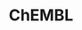 ---
layout: default
bigquery: https://console.cloud.google.com/bigquery?p=patents-public-data&d=ebi_chembl&page=dataset
citation: '"The ChEMBL database in 2017." Anna Gaulton, Anne Hersey, Michał Nowotka,
  A Patrícia Bento, Jon Chambers, David Mendez, Prudence Mutowo, Francis Atkinson,
  Louisa J Bellis, Elena Cibrián-Uhalte, Mark Davies, Nathan Dedman, Anneli Karlsson,
  María Paula Magariños, John P Overington, George Papadatos, Ines Smit, Andrew R
  Leach Nucleic acids Research (2017) 45 (Database Issue), D945-D954'
contributors: European Bioinformatics Institute
cost: None
description: ChEMBL Data is a manually curated database of small molecules used in
  drug discovery, including information about existing patented drugs.
documentation: 'schema: https://www.ebi.ac.uk/chembl/db_schema


  '
last_edit: 04/09/2022, 11:34:40
location: https://console.cloud.google.com/marketplace/product/google_patents_public_datasets/chembl
maintained_by: EMBL-EBI, an outstation of European Molecular Biology Laboratory
related_publications: '

  ChEMBL: towards direct deposition of bioassay data.


  Mendez D, Gaulton A, Bento AP, Chambers J, De Veij M, Félix E, Magariños MP, Mosquera
  JF, Mutowo P, Nowotka M, Gordillo-Marañón M, Hunter F, Junco L, Mugumbate G, Rodriguez-Lopez
  M, Atkinson F, Bosc N, Radoux CJ, Segura-Cabrera A, Hersey A, Leach AR.


  — Nucleic Acids Res. 2019; 47(D1):D930-D940. doi: 10.1093/nar/gky1075

  '
schema_fields:
- patent_id
- name
- topical
- acd_logp
- ddd_admr
- frac_code
- doi
- homologue
- go_id
- indref_id
- inorganic_flag
- alert_id
- level5
- class_level
- db_source
- record_id
- parent_type
- tid_fixed
- text_value
- active_ingredient
- cidx
- ingredient
- oral
- bao_format
- year
- comp_go_id
- cpd_str_alert_id
- downgraded
- relationship
- site_residues
- ref_type
- mesh_id
- rtb
- acd_logd
- chembl_id
- cell_id
- l3
- active_molregno
- cell_description
- first_page
- component_synonym
- level3_description
- activity_count
- selectivity_comment
- log_id
- standard_text_value
- parameter_value
- mol_irac_id
- withdrawn_class
- action_type
- formulation_id
- units
- molecule_type
- cx_most_apka
- l6
- target_type
- usan_year
- standard_inchi
- applicant_full_name
- status
- standard_inchi_key
- mechanism_of_action
- relation
- usan_substem
- data_validity_comment
- enzyme_tid
- ddd_id
- prediction_method
- result_flag
- version
- upper_value
- mutation
- assay_cell_type
- source_domain_id
- end_position
- co_stem_id
- mechanism_comment
- volume
- level3
- cx_most_bpka
- src_id
- molecular_species
- withdrawn_country
- disease_efficacy
- num_lipinski_ro5_violations
- src_short_name
- parent_go_id
- src_compound_id
- pathway_key
- cl_lincs_id
- standard_type
- domain_description
- cell_ontology_id
- hba
- value
- orig_description
- assay_source
- acd_most_bpka
- mc_target_accession
- assay_id
- last_page
- targrel_id
- approval_date
- db_version
- site_id
- standard_flag
- pathway_id
- protclasssyn_id
- assay_strain
- level2_description
- alogp
- protein_class_synonym
- chebi_par_id
- tbl
- hbd
- oc_id
- polymer_flag
- doc_type
- usan_stem_definition
- num_alerts
- last_active
- helm_notation
- molregno
- uberon_id
- title
- as_id
- standard_upper_value
- stat
- usan_stem_id
- journal
- alert_set_id
- actsm_id
- dosed_ingredient
- protein_class_id
- tissue_id
- sequence
- efo_term
- mw_freebase
- canonical_smiles
- priority
- published_value
- aspect
- efo_id
- parenteral
- irac_code
- relationship_desc
- met_id
- withdrawn_year
- l4
- l2
- tax_id
- alert_name
- assay_tax_id
- pubmed_id
- comments
- target_mapping
- smid
- hrac_class_id
- smarts
- sequence_md5sum
- cx_logp
- bao_endpoint
- prod_pat_id
- published_units
- caloha_id
- direct_interaction
- ridx
- mc_target_type
- creation_date
- ddd_value
- cell_source_tissue
- route
- level1
- bto_id
- isoform
- warning_description
- compsyn_id
- first_approval
- lle
- authors
- rgid
- warnref_id
- short_name
- hba_lipinski
- l7
- who_extra
- drug_substance_flag
- related_tid
- stem_class
- cellosaurus_id
- toid
- assay_desc
- company
- warning_class
- tid
- product_id
- standard_value
- met_comment
- mc_tax_id
- le
- submission_date
- irac_class_id
- level1_description
- withdrawn_reason
- site_name
- res_stem_id
- assay_class_id
- level2
- molfile
- confidence_score
- country
- activity_id
- parent_molregno
- component_type
- label
- mc_target_name
- target_desc
- targcomp_id
- metabolite_record_id
- synonyms
- pchembl_value
- idx
- mol_hrac_id
- published_relation
- protein_class_desc
- warning_country
- withdrawn_flag
- ddd_comment
- qudt_units
- organism
- set_name
- usan_stem
- therapeutic_flag
- start_position
- cx_logd
- acd_most_apka
- enzyme_name
- who_name
- previous_company
- warning_type
- predbind_id
- biocomp_id
- structure_type
- patent_expire_date
- nda_type
- path
- psa
- description
- binding_site_comment
- warning_id
- l5
- activity_comment
- src_assay_id
- source
- curated_by
- max_phase_for_ind
- max_phase
- assay_type
- comp_class_id
- warning_year
- molsyn_id
- mol_frac_id
- patent_no
- publication_number
- parameter_type
- metref_id
- heavy_atoms
- first_in_class
- black_box_warning
- parent_id
- definition
- bao_id
- mecref_id
- major_class
- updated_on
- ro3_pass
- pref_name
- ref_id
- atc_code
- mesh_heading
- accession
- issue
- relationship_type
- mc_organism
- num_ro5_violations
- molecular_mechanism
- compound_key
- l1
- frac_class_id
- delist_flag
- species_group_flag
- domain_name
- normal_range_min
- indication_class
- job_id
- updated_by
- ap_id
- assay_category
- mec_id
- curation_comment
- hbd_lipinski
- published_type
- mw_monoisotopic
- assay_subcellular_fraction
- innovator_company
- sitecomp_id
- src_description
- domain_type
- full_mwt
- compound_name
- stem
- hrac_code
- class_type
- assay_organism
- drug_record_id
- variant_id
- type
- cell_source_tax_id
- cell_source_organism
- standard_relation
- patent_use_code
- component_id
- aromatic_rings
- prodrug
- entity_id
- met_conversion
- uo_units
- research_stem
- assay_param_id
- substrate_record_id
- strength
- natural_product
- ddd_units
- mol_atc_id
- abstract
- clo_id
- entity_type
- assay_tissue
- level4_description
- ass_cls_map_id
- confidence
- ref_url
- ad_type
- qed_weighted
- doc_id
- cell_name
- domain_id
- l8
- dosage_form
- drugind_id
- chirality
- subgroup
- standard_units
- syn_type
- normal_range_max
- trade_name
- level4
- drug_product_flag
- potential_duplicate
- bei
- assay_test_type
- std_act_id
- full_molformula
- aidx
- annotation
- availability_type
- sei
- compd_id
shortname: chembl
tags:
- biotechnology
- health
- chemical
- bioinformatics
- medical
terms_of_use: CC BY-SA 3.0
title: ChEMBL
uuid: e232a192-965c-4ec9-904c-155b6dfe56c5
---